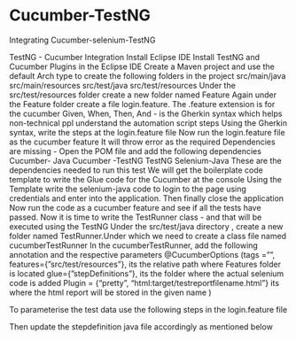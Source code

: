 # Cucumber-TestNG
Integrating Cucumber-selenium-TestNG

TestNG - Cucumber Integration
Install Eclipse IDE
Install TestNG and Cucumber Plugins in the Eclipse IDE
Create a Maven project and use the default Arch type to create the following folders in the project
src/main/java
src/main/resources
src/test/java
src/test/resources
Under the src/test/resources folder create a new folder named Feature
Again under the Feature folder create a file login.feature. The .feature extension is for the cucumber
Given, When, Then, And - is the Gherkin syntax which helps non-technical ppl understand the automation script steps
Using the Gherkin syntax, write the steps at the login.feature file
Now run the login.feature file as the cucumber feature
It will throw error as the required Dependencies are missing - Open the POM file and add the following dependencies
Cucumber- Java 
Cucumber -TestNG
TestNG
Selenium-Java
These are the dependencies needed to run this test
We will get the boilerplate code template to write the Glue code for the Cucumber at the console
Using the Template write the selenium-java code to login to the page using credentials and enter into the application. Then finally close the application
Now run the code as a cucumber feature and see if all the tests have passed.
Now it is time to write the TestRunner class - and that will be executed using the TestNG
Under the src/test/java directory , create a new folder named TestRunner.Under which we need to create a class file named cucumberTestRunner
In the cucumberTestRunner, add the following annotation and the respective parameters
@CucumberOptions
(tags =””,
features={”src/test/resources”}, its the relative path where Features folder is located
glue={”stepDefinitions”}, its the folder where the actual selenium code is added
Plugin = {“pretty”, “html:target/testreportfilename.html”} its where the html report will be stored in the given name )

To parameterise the test data use the following steps in the login.feature file


Then update the stepdefinition java file accordingly as mentioned below



